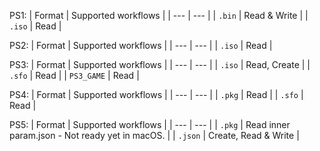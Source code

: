 PS1:
| Format | Supported workflows |
| --- | --- |
| `.bin` | Read & Write |
| `.iso` | Read |

PS2:
| Format | Supported workflows |
| --- | --- |
| `.iso` | Read |

PS3:
| Format | Supported workflows |
| --- | --- |
| `.iso` | Read, Create |
| `.sfo` | Read |
| `PS3_GAME` | Read |

PS4:
| Format | Supported workflows |
| --- | --- |
| `.pkg` | Read |
| `.sfo` | Read |

PS5:
| Format | Supported workflows |
| --- | --- |
| `.pkg` | Read inner param.json - Not ready yet in macOS. |
| `.json` | Create, Read & Write |
